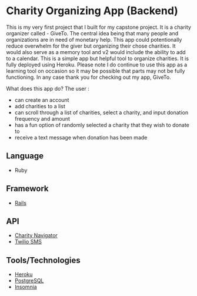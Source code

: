 # Charity Organizing App (Backend)

This is my very first project that I built for my capstone project. It is a charity organizer called - GiveTo. The central idea being that many people and organizations are in need of monetary help. This app could potentionally reduce overwhelm for the giver but organizing their chose charities. It would also serve as a memory tool and v2 would include the ability to add to a calendar. This is a simple app but helpful tool to organize charities. It is fully deployed using Heroku. Please note I do continue to use this app as a learning tool on occasion so it may be possible that parts may not be fully functioning. In any case thank you for checking out my app, GiveTo.

What does this app do? The user :

* can create an account
* add charities to a list
* can scroll through a list of charities, select a charity, and input donation frequency and amount
* has a fun option of randomly selected a charity that they wish to donate to
* receive a text message when donation has been made

## Language
* Ruby

## Framework
* [Rails](https://rubyonrails.org/)

## API
* [Charity Navigator](https://charity-navigator.stellate.io/)
* [Twilio SMS](https://www.twilio.com/docs/sms)

## Tools/Technologies
* [Heroku](https://www.heroku.com/home)
* [PostgreSQL](https://www.postgresql.org/)
* [Insomnia](https://insomnia.rest/)


